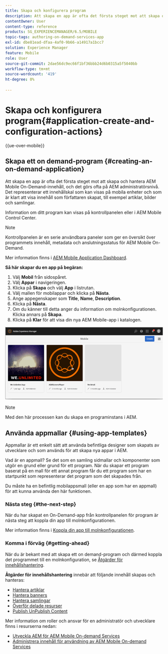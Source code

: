 ```yaml
---
title: Skapa och konfigurera program
description: Att skapa en app är ofta det första steget mot att skapa och hantera AEM Mobile On-Demand-innehåll. Följ den här sidan om du vill veta mer.
contentOwner: User
content-type: reference
products: SG_EXPERIENCEMANAGER/6.5/MOBILE
topic-tags: authoring-on-demand-services-app
exl-id: dbe81ead-dfaa-4af0-9b66-a14917a1bcc7
solution: Experience Manager
feature: Mobile
role: User
source-git-commit: 2dae56dc9ec66f1bf36bbb24d6b0315a5f5040bb
workflow-type: tm+mt
source-wordcount: '419'
ht-degree: 0%

---
```


# Skapa och konfigurera program{#application-create-and-configuration-actions}

{{ue-over-mobile}}

## Skapa ett on demand-program {#creating-an-on-demand-application}

Att skapa en app är ofta det första steget mot att skapa och hantera AEM Mobile On-Demand-innehåll, och det görs ofta på AEM administratörsnivå. Det representerar ett innehållskal som kan visas på mobila enheter och som är klart att visa innehåll som författaren skapat, till exempel artiklar, bilder och samlingar.

Information om ditt program kan visas på kontrollpanelen eller i AEM Mobile Control Center.

>[!NOTE]
>
>Kontrollpanelen är en serie användbara paneler som ger en översikt över programmets innehåll, metadata och anslutningsstatus för AEM Mobile On-Demand.
>
>Mer information finns i [AEM Mobile Application Dashboard](/help/mobile/mobile-apps-ondemand-application-dashboard.md).

**Så här skapar du en app på begäran:**

1. Välj **Mobil** från sidospåret.
1. Välj **Appar** i navigeringen.
1. Klicka på **Skapa** och välj **App** i listrutan.
1. Välj mallen för mobilappar och klicka på **Nästa**.
1. Ange appegenskaper som **Title**, **Name**, **Description**.
1. Klicka på **Nästa**.
1. Om du känner till detta anger du information om molnkonfigurationen. Klicka annars på **Skapa**.
1. Klicka på **Klar** för att visa din nya AEM Mobile-app i katalogen.

![chlimage_1](assets/chlimage_1.gif)

>[!NOTE]
>
>Med den här processen kan du skapa en programinstans i AEM.

## Använda appmallar {#using-app-templates}

Appmallar är ett enkelt sätt att använda befintliga designer som skapats av utvecklare och som används för att skapa nya appar i AEM.

Vad är en appmall? Se det som en samling sidmallar och komponenter som utgör en grund eller grund för ett program.
När du skapar ett program baserat på en mall för ett annat program får du ett program som har en startpunkt som representerar det program som det skapades från.

Du måste ha en befintlig mobilappsmall (eller en app som har en appmall) för att kunna använda den här funktionen.

### Nästa steg {#the-next-step}

När du har skapat en On-Demand-app från kontrollpanelen för program är nästa steg att koppla din app till molnkonfigurationen.

Mer information finns i [Koppla din app till molnkonfigurationen](/help/mobile/mobile-on-demand-associating-an-on-demand-app-to-cloud-configuration.md).

### Komma i förväg {#getting-ahead}

När du är bekant med att skapa ett on demand-program och därmed koppla det programmet till en molnkonfiguration, se [Åtgärder för innehållshantering](/help/mobile/mobile-apps-ondemand-manage-content-ondemand.md).

**Åtgärder för innehållshantering** innebär att följande innehåll skapas och hanteras:

* [Hantera artiklar](/help/mobile/mobile-on-demand-managing-articles.md)
* [Hantera banners](/help/mobile/mobile-on-demand-managing-banners.md)
* [Hantera samlingar](/help/mobile/mobile-on-demand-managing-collections.md)
* [Överför delade resurser](/help/mobile/mobile-on-demand-shared-resources.md)
* [Publish UnPublish Content](/help/mobile/mobile-on-demand-publishing-unpublishing.md)

Mer information om roller och ansvar för en administratör och utvecklare finns i resurserna nedan:

* [Utveckla AEM för AEM Mobile On-demand Services](/help/mobile/aem-mobile-on-demand.md)
* [Administrera innehåll för användning av AEM Mobile On-demand Services](/help/mobile/aem-mobile.md)
